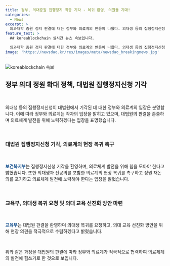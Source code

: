 ```yaml
---
title: 정부, 의대증원 집행정지 최종 기각 - 복귀 환영, 의원들 기대!
categories:
  - News
excerpt: >
  의과대학 증원 정지 판결에 대한 정부와 의료계의 반응이 나왔다. 의대생 등의 집행정지신청이 대법원에서 기각된 것을 환영하면서, 보건복지부는 의료체계 발전에 힘을 모을 것을 촉구했고, 교육부는 의대 교육 선진화 방안을 마련하기 위해 의견을 수렴할 것이라고 밝혔다. 이에 대한 의대생과 전공의 복귀 촉구와 정부의 의학교육 선진화 노력 강조가 이루어졌다. (150자)
feature_text: >
  ## koreablockchain 실시간 뉴스 속보입니다.

  의과대학 증원 정지 판결에 대한 정부와 의료계의 반응이 나왔다. 의대생 등의 집행정지신청이 대법원에서 기각된 것을 환영하면서, 보건복지부는 의료체계 발전에 힘을 모을 것을 촉구했고, 교육부는 의대 교육 선진화 방안을 마련하기 위해 의견을 수렴할 것이라고 밝혔다. 이에 대한 의대생과 전공의 복귀 촉구와 정부의 의학교육 선진화 노력 강조가 이루어졌다. (150자)
image: 'https://newsdao.kr/res/images/meta/newsdao_breakingnews.jpg'
---
```


<p><img src="https://newsdao.kr/res/images/meta/newsdao_breakingnews.jpg" alt="koreablockchain 속보" /></p>

<h2 data-ke-size="size26">정부 의대 정원 확대 정책, 대법원 집행정지신청 기각</h2>

<p data-ke-size="size16">&nbsp;</p>

<p>의대생 등의 집행정지신청이 대법원에서 기각된 데 대한 정부와 의료계의 입장은 분명합니다. 이에 따라 정부와 의료계는 각자의 입장을 밝히고 있으며, 대법원의 판결을 존중하며 의료체계 발전을 위해 노력하겠다는 입장을 표명했습니다.</p>

<p data-ke-size="size16">&nbsp;</p>

<h3>대법원 집행정지신청 기각, 의료계의 현장 복귀 촉구</h3>

<p data-ke-size="size16">&nbsp;</p>

<p><b><span style="color: #1a5490;">보건복지부</span></b>는 집행정지신청 기각을 환영하며, 의료체계 발전을 위해 힘을 모아야 한다고 밝혔습니다. 또한 의대생과 전공의를 포함한 의료계의 현장 복귀를 촉구하고 정원 재논의를 포기하고 의료체계 발전에 노력해야 한다는 입장을 밝혔습니다.</p>

<p data-ke-size="size16">&nbsp;</p>

<h3>교육부, 의대생 복귀 요청 및 의대 교육 선진화 방안 마련</h3>

<p data-ke-size="size16">&nbsp;</p>

<p><b><span style="color: #1a5490;">교육부</span></b>는 대법원 판결을 환영하며 의대생 복귀를 요청하고, 의대 교육 선진화 방안을 위해 현장 의견을 적극적으로 수렴하겠다고 밝혔습니다.</p>

<p data-ke-size="size16">&nbsp;</p>

<p>위와 같은 과정을 대법원의 판결에 따라 정부와 의료계가 적극적으로 협력하여 의료체계의 발전에 힘쓰기로 한 것으로 보입니다.</p>


